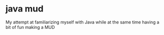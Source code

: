 # java mud
My attempt at familiarizing myself with Java while at the same time having a bit of fun making a MUD

